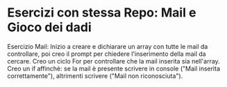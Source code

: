 # Esercizi con stessa Repo: Mail e Gioco dei dadi

Esercizio Mail:
Inizio a creare e dichiarare un array con tutte le mail da controllare, poi creo il prompt per chiedere l'inserimento della mail da cercare.
Creo un ciclo For per controllare che la mail inserita sia nell'array.
Creo un if affinchè: se la mail è presente scrivere in console ("Mail inserita correttamente"),
altrimenti scrivere ("Mail non riconosciuta").